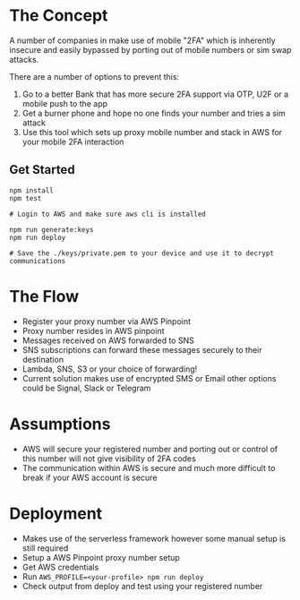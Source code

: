 # The Concept

A number of companies in make use of mobile "2FA" which is inherently insecure and easily bypassed by porting out of mobile numbers or sim swap attacks. 

There are a number of options to prevent this:
1. Go to a better Bank that has more secure 2FA support via OTP, U2F or a mobile push to the app
2. Get a burner phone and hope no one finds your number and tries a sim attack
3. Use this tool which sets up proxy mobile number and stack in AWS for your mobile 2FA interaction

## Get Started
```
npm install
npm test

# Login to AWS and make sure aws cli is installed

npm run generate:keys
npm run deploy

# Save the ./keys/private.pem to your device and use it to decrypt communications
```

# The Flow

- Register your proxy number via AWS Pinpoint
- Proxy number resides in AWS pinpoint
- Messages received on AWS forwarded to SNS
- SNS subscriptions can forward these messages securely to their destination
- Lambda, SNS, S3 or your choice of forwarding!
- Current solution makes use of encrypted SMS or Email other options could be Signal, Slack or Telegram

# Assumptions

- AWS will secure your registered number and porting out or control of this number will not give visibility of 2FA codes
- The communication within AWS is secure and much more difficult to break if your AWS account is secure

# Deployment

- Makes use of the serverless framework however some manual setup is still required
- Setup a AWS Pinpoint proxy number setup
- Get AWS credentials
- Run `AWS_PROFILE=<your-profile> npm run deploy`
- Check output from deploy and test using your registered number